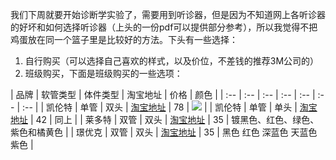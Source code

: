 我们下周就要开始诊断学实验了，需要用到听诊器，但是因为不知道网上各听诊器的好坏和如何选择听诊器（上头的一份pdf可以提供部分参考），所以我觉得不把鸡蛋放在同一个篮子里是比较好的方法。下头有一些选择：
1. 自行购买（可以选择自己喜欢的样式，以及价位，不差钱的推荐3M公司的）
2. 班级购买，下面是班级购买的一些选项：

|  品牌  |  软管类型  |  体件类型  |  淘宝地址  | 价格 | 颜色 |
| :-- | :-- | :-- | :-- | :-- | :-- | :-- |
| 凯伦特 | 单管 | 双头 |  [淘宝地址](https://detail.yao.95095.com/item.htm?spm=a230r.1.14.16.567a58afcy8rdy&id=531997775965&ns=1&abbucket=15&skuId=3193327328067) | 78 | ![](http://os9j59rou.bkt.clouddn.com/439d5456b9f217397daced88da3b891b.png) |
| 凯伦特 | 单管 | 单头 |  [淘宝地址](https://detail.yao.95095.com/item.htm?spm=a230r.1.14.16.567a58afcy8rdy&id=531997775965&ns=1&abbucket=15&skuId=3193327328067) | 42 | 同上 |
| 莱多特 | 双管 | 双头 |  [淘宝地址](https://item.taobao.com/item.htm?spm=a230r.1.14.61.4f41be5bVVsr6F&id=44829328047&ns=1&abbucket=15#detail&qq-pf-to=pcqq.c2c) | 35 | 镀黑色、红色、绿色、紫色和橘黄色 |
| 璟优克 | 双管 | 双头 | [淘宝地址](https://detail.yao.95095.com/item.htm?spm=a230r.1.14.93.4f41be5bVVsr6F&id=543819109394&ns=1&abbucket=15) | 35 | 黑色 红色 深蓝色 天蓝色 紫色 |

